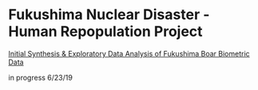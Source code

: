 # Fukushima Nuclear Disaster - Human Repopulation Project


[Initial Synthesis & Exploratory Data Analysis of Fukushima Boar Biometric Data](https://nbviewer.jupyter.org/github/Jared-Luxton/Fukushima-disaster-eval-safety/blob/master/Fukushima%20Radiation%20Data%20Analyses.ipynb)

in progress 6/23/19
